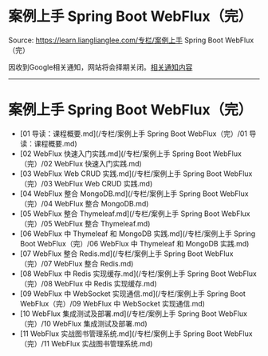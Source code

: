 # 案例上手 Spring Boot WebFlux（完） 

Source: https://learn.lianglianglee.com/专栏/案例上手 Spring Boot WebFlux（完）

因收到Google相关通知，网站将会择期关闭。[相关通知内容](https://lumendatabase.org/notices/44265620)

---

# 案例上手 Spring Boot WebFlux（完）

* [01 导读：课程概要.md](/专栏/案例上手 Spring Boot WebFlux（完）/01 导读：课程概要.md)
* [02 WebFlux 快速入门实践.md](/专栏/案例上手 Spring Boot WebFlux（完）/02 WebFlux 快速入门实践.md)
* [03 WebFlux Web CRUD 实践.md](/专栏/案例上手 Spring Boot WebFlux（完）/03 WebFlux Web CRUD 实践.md)
* [04 WebFlux 整合 MongoDB.md](/专栏/案例上手 Spring Boot WebFlux（完）/04 WebFlux 整合 MongoDB.md)
* [05 WebFlux 整合 Thymeleaf.md](/专栏/案例上手 Spring Boot WebFlux（完）/05 WebFlux 整合 Thymeleaf.md)
* [06 WebFlux 中 Thymeleaf 和 MongoDB 实践.md](/专栏/案例上手 Spring Boot WebFlux（完）/06 WebFlux 中 Thymeleaf 和 MongoDB 实践.md)
* [07 WebFlux 整合 Redis.md](/专栏/案例上手 Spring Boot WebFlux（完）/07 WebFlux 整合 Redis.md)
* [08 WebFlux 中 Redis 实现缓存.md](/专栏/案例上手 Spring Boot WebFlux（完）/08 WebFlux 中 Redis 实现缓存.md)
* [09 WebFlux 中 WebSocket 实现通信.md](/专栏/案例上手 Spring Boot WebFlux（完）/09 WebFlux 中 WebSocket 实现通信.md)
* [10 WebFlux 集成测试及部署.md](/专栏/案例上手 Spring Boot WebFlux（完）/10 WebFlux 集成测试及部署.md)
* [11 WebFlux 实战图书管理系统.md](/专栏/案例上手 Spring Boot WebFlux（完）/11 WebFlux 实战图书管理系统.md)